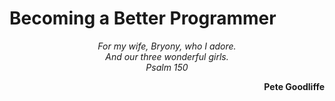# Becoming a Better Programmer

<p align="center"><i>For my wife, Bryony, who I adore.<br/>And our three wonderful girls.<br/>Psalm 150</i></p>

<p align="right"><b>Pete Goodliffe</b></p>
